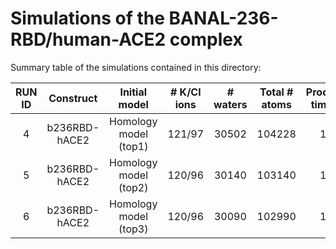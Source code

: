 # Simulations of the BANAL-236-RBD/human-ACE2 complex
Summary table of the simulations contained in this directory:

|   RUN ID	   |  Construct	| Initial model	| # K/Cl ions |	 # waters | Total # atoms | Production time [ns] |
| :------: |  :------:  |     :------:  | :------:    | :------:  | :------:      | :------:             |
| 4 | b236RBD-hACE2 | Homology model (top1) | 121/97 | 30502 | 104228 | 1000 |
| 5 | b236RBD-hACE2 | Homology model (top2) | 120/96 | 30140 | 103140 | 1000 |
| 6 | b236RBD-hACE2 | Homology model (top3) | 120/96 | 30090 | 102990 | 1000 |
